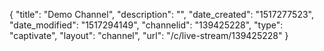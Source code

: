 {
    "title": "Demo Channel",
    "description": "",
    "date_created": "1517277523",
    "date_modified": "1517294149",
    "channelid": "139425228",
    "type": "captivate",
    "layout": "channel",
    "url": "\/c\/live-stream\/139425228"
}